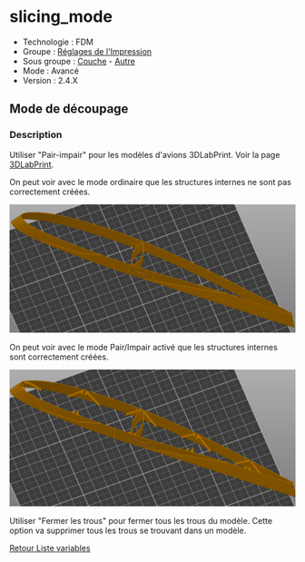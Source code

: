 # slicing_mode

* Technologie : FDM 
* Groupe : [Réglages de l'Impression](../print_settings/print_settings.md)
* Sous groupe : [Couche](../print_settings/print_settings.md#couche) - [Autre](../print_settings/print_settings.md#autre)
* Mode : Avancé
* Version : 2.4.X

## Mode de découpage

### Description

Utiliser "Pair-impair" pour les modèles d'avions 3DLabPrint. Voir la page [3DLabPrint](https://3dlabprint.com/faq/prusaslicer/).

On peut voir avec le mode ordinaire que les structures internes ne sont pas correctement créées.

![Pièce 3DLabPrint en mode ordinaire ](./images/slicing_mode/3DLabPrint_off.png)

On peut voir avec le mode Pair/Impair activé que les structures internes sont correctement créées.

![Pièce 3DLabPrint en mode pair impair](./images/slicing_mode/3DLabPrint_on.png)

Utiliser "Fermer les trous" pour fermer tous les trous du modèle. Cette option va supprimer tous les trous se trouvant dans un modèle.




[Retour Liste variables](variable_list.md)
